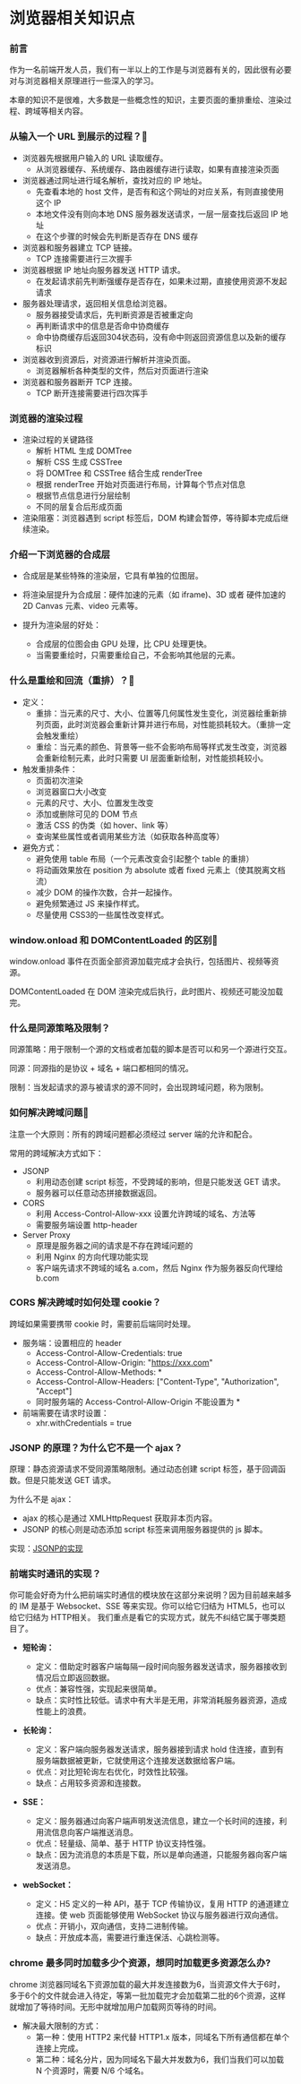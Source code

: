 # 浏览器相关知识点

### 前言

作为一名前端开发人员，我们有一半以上的工作是与浏览器有关的，因此很有必要对与浏览器相关原理进行一些深入的学习。

本章的知识不是很难，大多数是一些概念性的知识，主要页面的重排重绘、渲染过程、跨域等相关内容。

### 从输入一个 URL 到展示的过程？:star2:

- 浏览器先根据用户输入的 URL 读取缓存。
  - 从浏览器缓存、系统缓存、路由器缓存进行读取，如果有直接渲染页面
- 浏览器通过网址进行域名解析，查找对应的 IP 地址。
  - 先查看本地的 host 文件，是否有和这个网址的对应关系，有则直接使用这个 IP
  - 本地文件没有则向本地 DNS 服务器发送请求，一层一层查找后返回 IP 地址
  - 在这个步骤的时候会先判断是否存在 DNS 缓存
- 浏览器和服务器建立 TCP 链接。
  - TCP 连接需要进行三次握手
- 浏览器根据 IP 地址向服务器发送 HTTP 请求。
  - 在发起请求前先判断强缓存是否存在，如果未过期，直接使用资源不发起请求
- 服务器处理请求，返回相关信息给浏览器。
  - 服务器接受请求后，先判断资源是否被重定向
  - 再判断请求中的信息是否命中协商缓存
  - 命中协商缓存后返回304状态码，没有命中则返回资源信息以及新的缓存标识
- 浏览器收到资源后，对资源进行解析并渲染页面。
  - 浏览器解析各种类型的文件，然后对页面进行渲染
- 浏览器和服务器断开 TCP 连接。
  - TCP 断开连接需要进行四次挥手

### 浏览器的渲染过程

- 渲染过程的关键路径
  - 解析 HTML 生成 DOMTree
  - 解析 CSS 生成 CSSTree
  - 将 DOMTree 和 CSSTree 结合生成 renderTree
  - 根据 renderTree 开始对页面进行布局，计算每个节点对信息
  - 根据节点信息进行分层绘制
  - 不同的层复合后形成页面
- 渲染阻塞：浏览器遇到 script 标签后，DOM 构建会暂停，等待脚本完成后继续渲染。

### 介绍一下浏览器的合成层

- 合成层是某些特殊的渲染层，它具有单独的位图层。

- 将渲染层提升为合成层：硬件加速的元素（如 iframe)、3D 或者 硬件加速的 2D Canvas 元素、video 元素等。

- 提升为渲染层的好处：
  - 合成层的位图会由 GPU 处理，比 CPU 处理更快。
  - 当需要重绘时，只需要重绘自己，不会影响其他层的元素。

### 什么是重绘和回流（重排）？:star2:

- 定义：
  - 重排：当元素的尺寸、大小、位置等几何属性发生变化，浏览器绘重新排列页面，此时浏览器会重新计算并进行布局，对性能损耗较大。（重排一定会触发重绘）
  - 重绘：当元素的颜色、背景等一些不会影响布局等样式发生改变，浏览器会重新绘制元素，此时只需要 UI 层面重新绘制，对性能损耗较小。
- 触发重排条件：
  - 页面初次渲染
  - 浏览器窗口大小改变
  - 元素的尺寸、大小、位置发生改变
  - 添加或删除可见的 DOM 节点
  - 激活 CSS 的伪类（如 hover、link 等）
  - 查询某些属性或者调用某些方法（如获取各种高度等）
- 避免方式：
  - 避免使用 table 布局（一个元素改变会引起整个 table 的重排）
  - 将动画效果放在 position 为 absolute 或者 fixed 元素上（使其脱离文档流）
  - 减少 DOM 的操作次数，合并一起操作。
  - 避免频繁通过 JS 来操作样式。
  - 尽量使用 CSS3的一些属性改变样式。

### window.onload 和 DOMContentLoaded 的区别:star2:

window.onload 事件在页面全部资源加载完成才会执行，包括图片、视频等资源。

DOMContentLoaded 在 DOM 渲染完成后执行，此时图片、视频还可能没加载完。

### 什么是同源策略及限制？

同源策略：用于限制一个源的文档或者加载的脚本是否可以和另一个源进行交互。

同源：同源指的是协议 + 域名 + 端口都相同的情况。

限制：当发起请求的源与被请求的源不同时，会出现跨域问题，称为限制。

### 如何解决跨域问题:star2:

注意一个大原则：所有的跨域问题都必须经过 server 端的允许和配合。

常用的跨域解决方式如下：

- JSONP
  - 利用动态创建 script 标签，不受跨域的影响，但是只能发送 GET 请求。
  - 服务器可以任意动态拼接数据返回。
- CORS
  - 利用 Access-Control-Allow-xxx 设置允许跨域的域名、方法等
  - 需要服务端设置 http-header
- Server Proxy
  - 原理是服务器之间的请求是不存在跨域问题的
  - 利用 Nginx 的方向代理功能实现
  - 客户端先请求不跨域的域名 a.com，然后 Nginx 作为服务器反向代理给 b.com

### CORS 解决跨域时如何处理 cookie？

跨域如果需要携带 cookie 时，需要前后端同时处理。

- 服务端：设置相应的 header
  - Access-Control-Allow-Credentials: true
  - Access-Control-Allow-Origin: "https://xxx.com"
  - Access-Control-Allow-Methods: *
  - Access-Control-Allow-Headers: \["Content-Type", "Authorization", "Accept"\]
  - 同时服务端的 Access-Control-Allow-Origin 不能设置为 *
- 前端需要在请求时设置：
  - xhr.withCredentials = true

### JSONP 的原理？为什么它不是一个 ajax？

原理：静态资源请求不受同源策略限制。通过动态创建 script 标签，基于回调函数。但是只能发送 GET 请求。

为什么不是 ajax：

- ajax 的核心是通过 XMLHttpRequest 获取非本页内容。
- JSONP 的核心则是动态添加 script 标签来调用服务器提供的 js 脚本。

实现：[JSONP的实现](../JS/JS手写代码.html#实现-jsonp)

### 前端实时通讯的实现？

你可能会好奇为什么把前端实时通信的模块放在这部分来说明？因为目前越来越多的 IM 是基于 Websocket、SSE 等来实现。你可以给它归结为 HTML5，也可以给它归结为 HTTP相关。
我们重点是看它的实现方式，就先不纠结它属于哪类题目了。

- **短轮询：**
  - 定义：借助定时器客户端每隔一段时间向服务器发送请求，服务器接收到情况后立即返回数据。
  - 优点：兼容性强，实现起来很简单。
  - 缺点：实时性比较低。请求中有大半是无用，非常消耗服务器资源，造成性能上的浪费。

- **长轮询：**
  - 定义：客户端向服务器发送请求，服务器接到请求 hold 住连接，直到有服务端数据被更新，它就使用这个连接发送数据给客户端。
  - 优点：对比短轮询左右优化，时效性比较强。
  - 缺点：占用较多资源和连接数。

- **SSE：**
  - 定义：服务器通过向客户端声明发送流信息，建立一个长时间的连接，利用流信息向客户端推送消息。
  - 优点：轻量级、简单、基于 HTTP 协议支持性强。
  - 缺点：因为流消息的本质是下载，所以是单向通道，只能服务器向客户端发送消息。

- **webSocket：**
  - 定义：H5 定义的一种 API，基于 TCP 传输协议，复用 HTTP 的通道建立连接。使 web 页面能够使用 WebSocket 协议与服务器进行双向通信。
  - 优点：开销小，双向通信，支持二进制传输。
  - 缺点：开放成本高，需要进行重连保活、心跳检测等。

### chrome 最多同时加载多少个资源，想同时加载更多资源怎么办?

chrome 浏览器同域名下资源加载的最大并发连接数为6，当资源文件大于6时，多于6个的文件就会进入待定，等第一批加载完才会加载第二批的6个资源，这样就增加了等待时间。无形中就增加用户加载网页等待的时间。

- 解决最大限制的方式：
  - 第一种：使用 HTTP2 来代替 HTTP1.x 版本，同域名下所有通信都在单个连接上完成。
  - 第二种：域名分片，因为同域名下最大并发数为6，我们当我们可以加载 N 个资源时，需要 N/6 个域名。
